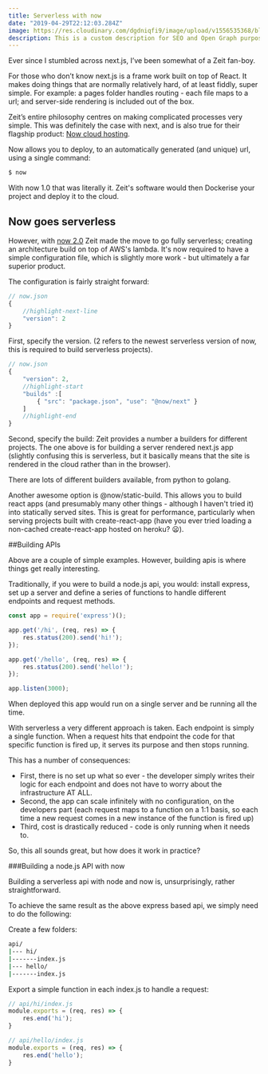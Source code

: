 ```yaml
---
title: Serverless with now
date: "2019-04-29T22:12:03.284Z"
image: https://res.cloudinary.com/dgdniqfi9/image/upload/v1556535368/blog/boom.png
description: This is a custom description for SEO and Open Graph purposes, rather than the default generated excerpt. Simply add a description field to the frontmatter.
---
```



Ever since I stumbled across next.js, I’ve been somewhat of a Zeit fan-boy.

For those who don’t know next.js is a frame work built on top of React. It makes doing things that are normally relatively hard, of at least fiddly, super simple. For example: a pages folder handles routing - each file maps to a url; and server-side rendering is included out of the box.

Zeit’s entire philosophy centres on making complicated processes very simple. This was definitely the case with next, and is also true for their flagship product: [Now cloud hosting](https://zeit.co/).

Now allows you to deploy, to an automatically generated (and unique) url, using a single command:

```bash
$ now
```

With now 1.0 that was literally it. Zeit's software would then Dockerise your project and deploy it to the cloud.

## Now goes serverless

However, with [now 2.0](https://zeit.co/) Zeit made the move to go fully serverless; creating an architecture build on top of AWS's lambda. It's now required to have a simple configuration file, which is slightly more work - but ultimately a far superior product.

The configuration is fairly straight forward:

```javascript
// now.json
{
    //highlight-next-line
    "version": 2
}
```

First, specify the version. (2 refers to the newest serverless version of now, this is required to build serverless projects).

```javascript
// now.json
{
    "version": 2,
    //highlight-start
    "builds" :[
        { "src": "package.json", "use": "@now/next" }
    ]
    //highlight-end
}
```

Second, specify the build: Zeit provides a number a builders for different projects. The one above is for building a server rendered next.js app (slightly confusing this is serverless, but it basically means that the site is rendered in the cloud rather than in the browser).

There are lots of different builders available, from python to golang.

Another awesome option is @now/static-build. This allows you to build react apps (and presumably many other things - although I haven't tried it) into statically served sites. This is great for performance, particularly when serving projects built with create-react-app (have you ever tried loading a non-cached create-react-app hosted on heroku? 😦).

##Building APIs

Above are a couple of simple examples. However, building apis is where things get really interesting.

Traditionally, if you were to build a node.js api, you would: install express, set up a server and define a series of functions to handle different endpoints and request methods.

```javascript
const app = require('express')();

app.get('/hi', (req, res) => {
    res.status(200).send('hi!');
});

app.get('/hello', (req, res) => {
    res.status(200).send('hello!');
});

app.listen(3000);
```

When deployed this app would run on a single server and be running all the time.

With serverless a very different approach is taken. Each endpoint is simply a single function. When a request hits that endpoint the code for that specific function is fired up, it serves its purpose and then stops running.

This has a number of consequences:
* First, there is no set up what so ever - the developer simply writes their logic for each endpoint and does not have to worry about the infrastructure AT ALL.
* Second, the app can scale infinitely with no configuration, on the developers part (each request maps to a function on a 1:1 basis, so each time a new request comes in a new instance of the function is fired up)
* Third, cost is drastically reduced - code is only running when it needs to.

So, this all sounds great, but how does it work in practice?

###Building a node.js API with now

Building a serverless api with node and now is, unsurprisingly, rather straightforward.

To achieve the same result as the above express based api, we simply need to do the following:

Create a few folders:

```bash
api/
|--- hi/
|-------index.js
|--- hello/
|-------index.js
```

Export a simple function in each index.js to handle a request:

```javascript
// api/hi/index.js
module.exports = (req, res) => {
    res.end('hi');
}
```

```javascript
// api/hello/index.js
module.exports = (req, res) => {
    res.end('hello');
}
```